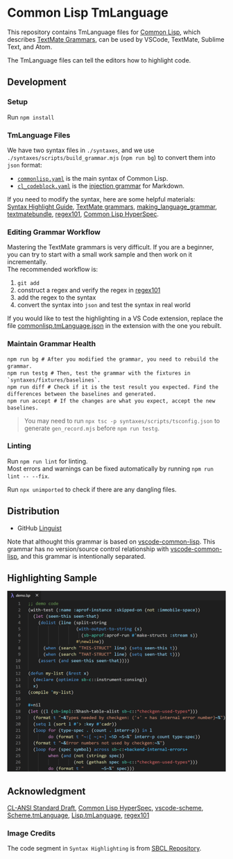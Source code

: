 # Common Lisp TmLanguage
This repository contains TmLanguage files for [Common Lisp](https://common-lisp.net/), which describes [TextMate Grammars](https://macromates.com/manual/en/language_grammars), can be used by VSCode, TextMate, Sublime Text, and Atom.  

The TmLanguage files can tell the editors how to highlight code.

## Development

### Setup  
Run `npm install`  

### TmLanguage Files
We have two syntax files in `./syntaxes`, and we use `./syntaxes/scripts/build_grammar.mjs` (`npm run bg`) to convert them into `json` format:
- [`commonlisp.yaml`](./syntaxes.commonlisp.yaml) is the main syntax of Common Lisp.
- [`cl_codeblock.yaml`](./syntaxes.cl_codeblock.yaml) is the [injection grammar](https://code.visualstudio.com/api/language-extensions/syntax-highlight-guide#injection-grammars) for Markdown.

If you need to modify the syntax, here are some helpful materials:  
[Syntax Highlight Guide](https://code.visualstudio.com/api/language-extensions/syntax-highlight-guide),
[TextMate grammars](https://macromates.com/manual/en/language_grammars),
[making_language_grammar](https://gist.github.com/Aerijo/b8c82d647db783187804e86fa0a604a1#file-making_language_grammar-md),
[textmatebundle](https://www.apeth.com/nonblog/stories/textmatebundle.html),
[regex101](https://regex101.com/),
[Common Lisp HyperSpec](https://www.lispworks.com/documentation/HyperSpec/Front/).

### Editing Grammar Workflow
Mastering the TextMate grammars is very difficult. If you are a beginner, you can try to start with a small work sample and then work on it incrementally.  
The recommended workflow is:  
1. `git add`
2. construct a regex and verify the regex in [regex101](https://regex101.com/)
3. add the regex to the syntax
4. convert the syntax into `json` and test the syntax in real world

If you would like to test the highlighting in a VS Code extension, replace the file [commonlisp.tmLanguage.json](https://github.com/qingpeng9802/vscode-common-lisp/blob/df28fe2027baeb41414d3f0b7024e653031b2b79/syntaxes/commonlisp.tmLanguage.json) in the extension with the one you rebuilt.

### Maintain Grammar Health
```shell
npm run bg # After you modified the grammar, you need to rebuild the grammar. 
npm run testg # Then, test the grammar with the fixtures in `syntaxes/fixtures/baselines`.
npm run diff # Check if it is the test result you expected. Find the differences between the baselines and generated.
npm run accept # If the changes are what you expect, accept the new baselines.
```
> You may need to run `npx tsc -p syntaxes/scripts/tsconfig.json` to generate `gen_record.mjs` before `npm run testg`.

### Linting
Run `npm run lint` for linting.  
Most errors and warnings can be fixed automatically by running `npm run lint -- --fix`. 

Run `npx unimported` to check if there are any dangling files.

## Distribution
- GitHub [Linguist](https://github.com/github-linguist/linguist)

Note that althought this grammar is based on [vscode-common-lisp](https://github.com/qingpeng9802/vscode-common-lisp). This grammar has no version/source control relationship  with [vscode-common-lisp](https://github.com/qingpeng9802/vscode-common-lisp), and this grammar is intentionally separated.
## Highlighting Sample
<img src="./images/syntax_dark_plus.png">

## Acknowledgment
[CL-ANSI Standard Draft](https://franz.com/support/documentation/cl-ansi-standard-draft-w-sidebar.pdf),
[Common Lisp HyperSpec](https://www.lispworks.com/documentation/HyperSpec/Front/),
[vscode-scheme](https://github.com/sjhuangx/vscode-scheme),
[Scheme.tmLanguage](https://github.com/egrachev/sublime-scheme/blob/master/Scheme.tmLanguage),
[Lisp.tmLanguage](https://github.com/bradrobertson/sublime-packages/blob/master/Lisp/Lisp.tmLanguage),
[regex101](https://regex101.com/)

### Image Credits
The code segment in `Syntax Highlighting` is from [SBCL Repository](https://github.com/sbcl/sbcl).  
